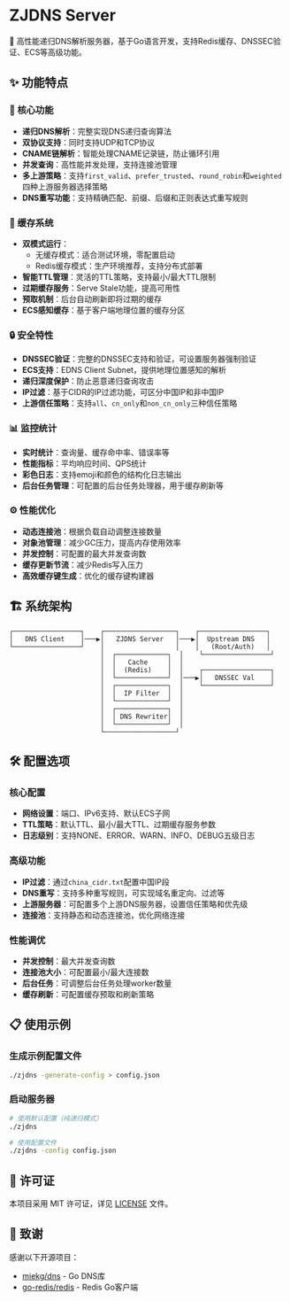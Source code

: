 # ZJDNS Server

🚀 高性能递归DNS解析服务器，基于Go语言开发，支持Redis缓存、DNSSEC验证、ECS等高级功能。

## ✨ 功能特点

### 🔧 核心功能
- **递归DNS解析**：完整实现DNS递归查询算法
- **双协议支持**：同时支持UDP和TCP协议
- **CNAME链解析**：智能处理CNAME记录链，防止循环引用
- **并发查询**：高性能并发处理，支持连接池管理
- **多上游策略**：支持`first_valid`、`prefer_trusted`、`round_robin`和`weighted`四种上游服务器选择策略
- **DNS重写功能**：支持精确匹配、前缀、后缀和正则表达式重写规则

### 💾 缓存系统
- **双模式运行**：
  - 无缓存模式：适合测试环境，零配置启动
  - Redis缓存模式：生产环境推荐，支持分布式部署
- **智能TTL管理**：灵活的TTL策略，支持最小/最大TTL限制
- **过期缓存服务**：Serve Stale功能，提高可用性
- **预取机制**：后台自动刷新即将过期的缓存
- **ECS感知缓存**：基于客户端地理位置的缓存分区

### 🔒 安全特性
- **DNSSEC验证**：完整的DNSSEC支持和验证，可设置服务器强制验证
- **ECS支持**：EDNS Client Subnet，提供地理位置感知的解析
- **递归深度保护**：防止恶意递归查询攻击
- **IP过滤**：基于CIDR的IP过滤功能，可区分中国IP和非中国IP
- **上游信任策略**：支持`all`、`cn_only`和`non_cn_only`三种信任策略

### 📊 监控统计
- **实时统计**：查询量、缓存命中率、错误率等
- **性能指标**：平均响应时间、QPS统计
- **彩色日志**：支持emoji和颜色的结构化日志输出
- **后台任务管理**：可配置的后台任务处理器，用于缓存刷新等

### ⚙️ 性能优化
- **动态连接池**：根据负载自动调整连接数量
- **对象池管理**：减少GC压力，提高内存使用效率
- **并发控制**：可配置的最大并发查询数
- **缓存更新节流**：减少Redis写入压力
- **高效缓存键生成**：优化的缓存键构建器

## 🏗️ 系统架构

```
┌─────────────────┐    ┌──────────────────┐    ┌─────────────────┐
│   DNS Client    │───▶│   ZJDNS Server   │───▶│  Upstream DNS   │
└─────────────────┘    │                  │    │   (Root/Auth)   │
                       │  ┌─────────────┐  │    └─────────────────┘
                       │  │   Cache     │  │
                       │  │  (Redis)    │  │    ┌─────────────────┐
                       │  └─────────────┘  │───▶│   DNSSEC Val    │
                       │  ┌─────────────┐  │    └─────────────────┘
                       │  │  IP Filter  │  │
                       │  └─────────────┘  │
                       │  ┌─────────────┐  │
                       │  │ DNS Rewriter│  │
                       │  └─────────────┘  │
                       └──────────────────┘
```

## 🛠️ 配置选项

### 核心配置
- **网络设置**：端口、IPv6支持、默认ECS子网
- **TTL策略**：默认TTL、最小/最大TTL、过期缓存服务参数
- **日志级别**：支持NONE、ERROR、WARN、INFO、DEBUG五级日志

### 高级功能
- **IP过滤**：通过`china_cidr.txt`配置中国IP段
- **DNS重写**：支持多种重写规则，可实现域名重定向、过滤等
- **上游服务器**：可配置多个上游DNS服务器，设置信任策略和优先级
- **连接池**：支持静态和动态连接池，优化网络连接

### 性能调优
- **并发控制**：最大并发查询数
- **连接池大小**：可配置最小/最大连接数
- **后台任务**：可调整后台任务处理worker数量
- **缓存刷新**：可配置缓存预取和刷新策略

## 📋 使用示例

### 生成示例配置文件
```bash
./zjdns -generate-config > config.json
```

### 启动服务器
```bash
# 使用默认配置（纯递归模式）
./zjdns

# 使用配置文件
./zjdns -config config.json
```

## 📝 许可证

本项目采用 MIT 许可证，详见 [LICENSE](LICENSE) 文件。

## 🙏 致谢

感谢以下开源项目：
- [miekg/dns](https://github.com/miekg/dns) - Go DNS库
- [go-redis/redis](https://github.com/go-redis/redis) - Redis Go客户端
